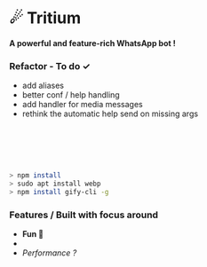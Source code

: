 # ☄ Tritium
#### A powerful and feature-rich WhatsApp bot !


### Refactor - To do ✓
- add aliases
- better conf / help handling
- add handler for media messages
- rethink the automatic help send on missing args


<br>
<br>
<br>
<br>


```bash
> npm install
> sudo apt install webp
> npm install gify-cli -g
```

### Features / Built with focus around
- <strong>Fun 🥳</strong>
- 
- *Performance ?*
